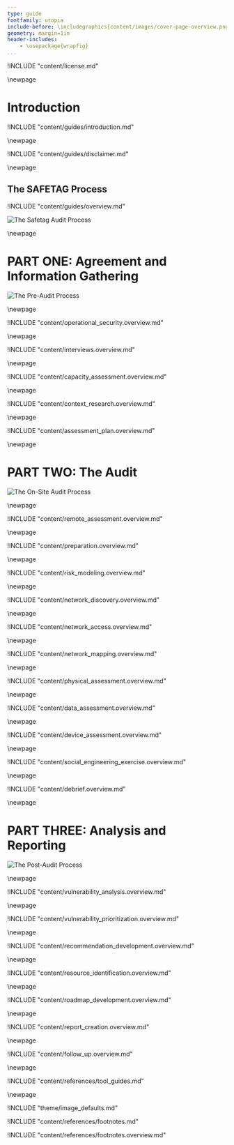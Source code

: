 ```yaml
---
type: guide
fontfamily: utopia
include-before: \includegraphics{content/images/cover-page-overview.png}
geometry: margin=1in
header-includes:
	- \usepackage{wrapfig}
...
```



<!-- License -->

!INCLUDE "content/license.md"

\newpage

<!-- Introduction -->

# Introduction

!INCLUDE "content/guides/introduction.md"

\newpage

!INCLUDE "content/guides/disclaimer.md"

\newpage


<!-- Overview -->

## The SAFETAG Process

!INCLUDE "content/guides/overview.md"

![The Safetag Audit Process](content/images/expertiese_vert.png)

\newpage

# PART ONE: Agreement and Information Gathering

![The Pre-Audit Process](content/images/pre_audit_expertiese.png)

\newpage
<!-- Operational Security -->

!INCLUDE "content/operational_security.overview.md"

\newpage
<!-- Interviews -->

!INCLUDE "content/interviews.overview.md"

\newpage
<!-- Capacity Assessment -->

!INCLUDE "content/capacity_assessment.overview.md"

\newpage
<!-- Contextual Research -->

!INCLUDE "content/context_research.overview.md"

\newpage
<!-- Assessment Plan Development -->

!INCLUDE "content/assessment_plan.overview.md"

\newpage

# PART TWO: The Audit

![The On-Site Audit Process](content/images/audit_expertiese.png)

\newpage
<!-- Remote Assessment -->

!INCLUDE "content/remote_assessment.overview.md"

\newpage
<!-- Audit Preparation -->

!INCLUDE "content/preparation.overview.md"

\newpage
<!-- Risk Modeling -->

!INCLUDE "content/risk_modeling.overview.md"

\newpage
<!-- Network Discovery -->

!INCLUDE "content/network_discovery.overview.md"

\newpage
<!-- Network Access -->

!INCLUDE "content/network_access.overview.md"

\newpage
<!-- Network Mapping -->

!INCLUDE "content/network_mapping.overview.md"

\newpage
<!-- Physical Assessment -->

!INCLUDE "content/physical_assessment.overview.md"

\newpage
<!-- Data Assessment -->

!INCLUDE "content/data_assessment.overview.md"

\newpage
<!-- Device Assessment -->

!INCLUDE "content/device_assessment.overview.md"

\newpage
<!-- Social Engineering Exercise -->

!INCLUDE "content/social_engineering_exercise.overview.md"

\newpage
<!-- Debrief -->

!INCLUDE "content/debrief.overview.md"

\newpage

# PART THREE: Analysis and Reporting

![The Post-Audit Process](content/images/post_audit_expertiese.png)

\newpage
<!-- Vulnerability Analysis -->

!INCLUDE "content/vulnerability_analysis.overview.md"

\newpage
<!-- Vulnerability Prioritization -->

!INCLUDE "content/vulnerability_prioritization.overview.md"

\newpage
<!-- Recommendation Development -->

!INCLUDE "content/recommendation_development.overview.md"

\newpage
<!-- Resource Identification -->

!INCLUDE "content/resource_identification.overview.md"

\newpage
<!-- Roadmap Development -->

!INCLUDE "content/roadmap_development.overview.md"

\newpage
<!-- Report Creation -->

!INCLUDE "content/report_creation.overview.md"

\newpage
<!-- Follow Up -->

!INCLUDE "content/follow_up.overview.md"

\newpage

<!-- Tool Guides -->

!INCLUDE "content/references/tool_guides.md"

\newpage

<!-- Load Default Images -->
!INCLUDE "theme/image_defaults.md"

<!-- Load Footnotes -->
!INCLUDE "content/references/footnotes.md"

<!-- Update Footnotes for overview -->
!INCLUDE "content/references/footnotes.overview.md"
